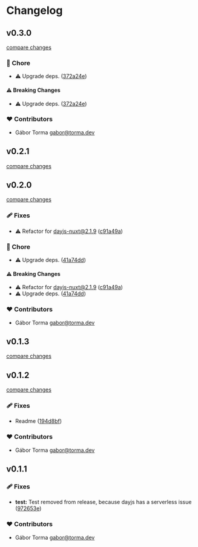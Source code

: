 # Changelog


## v0.3.0

[compare changes](https://github.com/GaborTorma/nuxt-dayjs-business-days/compare/v0.2.1...v0.3.0)

### 🏡 Chore

- ⚠️  Upgrade deps. ([372a24e](https://github.com/GaborTorma/nuxt-dayjs-business-days/commit/372a24e))

#### ⚠️ Breaking Changes

- ⚠️  Upgrade deps. ([372a24e](https://github.com/GaborTorma/nuxt-dayjs-business-days/commit/372a24e))

### ❤️ Contributors

- Gábor Torma <gabor@torma.dev>

## v0.2.1

[compare changes](https://github.com/GaborTorma/nuxt-dayjs-business-days/compare/v0.2.0...v0.2.1)

## v0.2.0

[compare changes](https://github.com/GaborTorma/nuxt-dayjs-business-days/compare/v0.1.3...v0.2.0)

### 🩹 Fixes

- ⚠️  Refactor for dayjs-nuxt@2.1.9 ([c91a49a](https://github.com/GaborTorma/nuxt-dayjs-business-days/commit/c91a49a))

### 🏡 Chore

- ⚠️  Upgrade deps. ([41a74dd](https://github.com/GaborTorma/nuxt-dayjs-business-days/commit/41a74dd))

#### ⚠️ Breaking Changes

- ⚠️  Refactor for dayjs-nuxt@2.1.9 ([c91a49a](https://github.com/GaborTorma/nuxt-dayjs-business-days/commit/c91a49a))
- ⚠️  Upgrade deps. ([41a74dd](https://github.com/GaborTorma/nuxt-dayjs-business-days/commit/41a74dd))

### ❤️ Contributors

- Gábor Torma <gabor@torma.dev>

## v0.1.3

[compare changes](https://github.com/GaborTorma/nuxt-dayjs-business-days/compare/v0.1.2...v0.1.3)

## v0.1.2

[compare changes](https://github.com/GaborTorma/nuxt-dayjs-business-days/compare/v0.1.1...v0.1.2)

### 🩹 Fixes

- Readme ([194d8bf](https://github.com/GaborTorma/nuxt-dayjs-business-days/commit/194d8bf))

### ❤️ Contributors

- Gábor Torma <gabor@torma.dev>

## v0.1.1


### 🩹 Fixes

- **test:** Test removed from release, because dayjs has a serverless issue ([972653e](https://github.com/GaborTorma/nuxt-dayjs-business-days/commit/972653e))

### ❤️ Contributors

- Gábor Torma <gabor@torma.dev>

